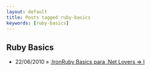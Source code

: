 ```yaml
---
layout: default
title: Posts tagged ruby-basics
keywords: [ruby-basics]
---
```

<h2 class="category">Ruby Basics</h2>
<ul class="posts">
<li>
<p>
<span class="date">22/06/2010</span> &raquo;
<a href="/blog/ironruby-basics-para-net-lovers-i">:IronRuby Basics para .Net Lovers => I</a>
</p>
</li>
</ul>

